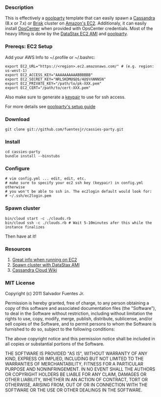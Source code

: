### Description
This is effectively a [poolparty](http://auser.github.com/poolparty/) template that can easily spawn a [Cassandra](http://cassandra.apache.org/) (8.x or 7.x) or [Brisk](http://www.datastax.com/products/brisk) cluster on [Amazon's EC2](http://aws.amazon.com/ec2/). Additionaly, it can easily install [OpsCenter](http://www.datastax.com/products/opscenter) when provided with OpsCenter credentials. Most of the heavy lifting is done by the [DataStax EC2 AMI](https://github.com/riptano/ComboAMI) and [poolparty](https://github.com/auser/poolparty).

### Prereqs: EC2 Setup 
Add your AWS Info to ~/.profile or ~/.bashrc:

    export EC2_URL="https://<region>.ec2.amazonaws.com/" # (e.g. region: us-west-1)
    export EC2_ACCESS_KEY="AAAAAAAAAABBBBBB"
    export EC2_SECRET_KEY="NRLSKDM@$@$/4@$%%NNNSN"
    export EC2_PRIVATE_KEY="/path/to/pk-XXX.pem"
    export EC2_CERT="/path/to/cert-XXX.pem"

Also make sure to generate a [keypair](http://docs.amazonwebservices.com/AWSEC2/latest/CommandLineReference/index.html?ApiReference-cmd-CreateKeyPair.html) to use for ssh access.

For more details see [poolparty's setup guide](http://auser.github.com/poolparty/amazon_ec2_setup.html)

### Download
    git clone git://github.com/fuentesjr/cassies-party.git

### Install
    cd cassies-party
    bundle install --binstubs

### Configure
    # vim config.yml ... edit, edit, etc.
    # make sure to specify your ec2 ssh key (keypair) in config.yml otherwise 
    # you won't be able to ssh in. The ec2login default would look for:
    # ~/.ssh/ec2login.pem

### Spawn cluster
    bin/cloud start -c ./clouds.rb
    bin/cloud ssh -c ./clouds.rb # Wait 5-10minutes afer this while the instance finalizes

Then have at it! 


### Resources

1. [Great info when running on EC2](http://www.slideshare.net/mattdennis/cassandra-on-ec2)
2. [Spawn cluster with DataStax AMI](http://www.datastax.com/dev/blog/setting-up-a-cassandra-cluster-with-the-datastax-ami)
3. [Cassandra Cloud Wiki](http://wiki.apache.org/cassandra/CloudConfig)


### MIT License

Copyright (c) 2011 Salvador Fuentes Jr.

Permission is hereby granted, free of charge, to any person obtaining a copy of this software and associated documentation files (the "Software"), to deal in the Software without restriction, including without limitation the rights to use, copy, modify, merge, publish, distribute, sublicense, and/or sell copies of the Software, and to permit persons to whom the Software is furnished to do so, subject to the following conditions:

The above copyright notice and this permission notice shall be included in all copies or substantial portions of the Software.

THE SOFTWARE IS PROVIDED "AS IS", WITHOUT WARRANTY OF ANY KIND, EXPRESS OR IMPLIED, INCLUDING BUT NOT LIMITED TO THE WARRANTIES OF MERCHANTABILITY, FITNESS FOR A PARTICULAR PURPOSE AND NONINFRINGEMENT. IN NO EVENT SHALL THE AUTHORS OR COPYRIGHT HOLDERS BE LIABLE FOR ANY CLAIM, DAMAGES OR OTHER LIABILITY, WHETHER IN AN ACTION OF CONTRACT, TORT OR OTHERWISE, ARISING FROM, OUT OF OR IN CONNECTION WITH THE SOFTWARE OR THE USE OR OTHER DEALINGS IN THE SOFTWARE.
